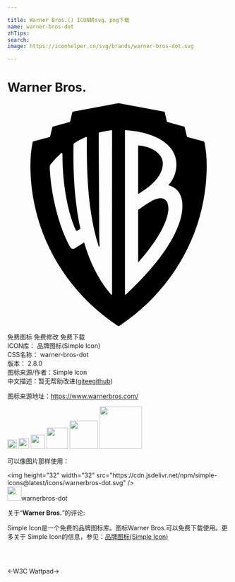 ```yaml
---

title: Warner Bros.() ICON转svg、png下载
name: warner-bros-dot
zhTips: 
search: 
image: https://iconhelper.cn/svg/brands/warner-bros-dot.svg

---
```


# Warner Bros.  <small style="font-size: 60%;font-weight: 100"></small>

<div id="svg" class="svg-wrap">
<svg role="img" viewBox="0 0 24 24" xmlns="http://www.w3.org/2000/svg"><title>Warner Bros. icon</title><path d="M16.5798 10.2379c-.5236 0-.9992.201-2.4648 1.2525v5.6593c2.5407-2.8547 3.2641-4.808 3.2641-5.81-.0026-.7013-.3264-1.1018-.7993-1.1018zm.1998-3.7564c0-1.0047-1.1458-1.8286-2.6646-1.9284v5.234c1.9165-1.1267 2.664-2.2566 2.664-3.3056zm4.5098-2.2211c-.0246-.0998-.05-.1373-.0999-.15l-1.796-.4763-.249-1.0268c-.0127-.0503-.0254-.0878-.0747-.0998l-1.8439-.501-.2238-.9773a.1372.1372 0 00-.1-.1253L12.1154.0111a.6414.6414 0 00-.2372 0l-4.789.8928a.1372.1372 0 00-.0998.1253l-.2245.9773-1.8432.5003c-.05.012-.062.0496-.0747.0998l-.249 1.0268-1.7914.477c-.0493.0127-.0746.0502-.0992.15a12.9347 12.9347 0 00-.2245 2.4301c0 7.214 3.737 13.4768 9.3174 17.209A.2493.2493 0 0012 24a.2493.2493 0 00.1999-.1005c5.5803-3.7322 9.3173-9.995 9.3173-17.209a12.9906 12.9906 0 00-.2284-2.4301zm-9.9922 16.3208c0 .0503-.05.075-.0992.0248-1.3703-1.5774-2.2916-3.5058-2.9144-5.6097l-.9466.6028c-.2491.1755-.4483.1005-.5995-.1748-1.2704-2.254-2.0924-5.9614-2.167-8.565a.4522.4522 0 01.1246-.3255 11.8352 11.8352 0 011.0958-1.1521c.0746-.075.1499-.0255.1499.0998 0 3.2057.5475 6.1858 1.4195 8.1396.0746.15.1492.15.2492.075l.2737-.1754c-.5229-2.329-.822-5.4343-.7474-9.0158 0-.1253.0253-.1755.1-.225a8.7268 8.7268 0 011.195-.6264c.1246-.0502.1499-.0247.1499.075-.0706 5.2086.3544 8.8136 1.2743 11.6938.0247.075.0993.0495.0993-.0255-.05-1.0516-.05-1.978-.05-3.1053l-.0493-8.991c0-.0998.0247-.15.1246-.1748a9.9022 9.9022 0 011.245-.2257.0664.0664 0 01.0557.019.0672.0672 0 01.019.056zm1.4949.0248c-.05.0503-.1.0255-.1-.0248V2.9757a.0672.0672 0 01.019-.056.0664.0664 0 01.0557-.019c3.3373.2257 5.4797 1.6283 5.4797 3.6565a3.4113 3.4113 0 01-.872 2.2774c1.0958.3007 1.5195 1.1273 1.5195 2.2292.002 1.9538-1.4176 5.185-6.1 9.5422Z"/></svg>
</div>
<detail full-name='warner-bros-dot'></detail>

<div class="detail-page">
<p>
<span><span class="badge-success badge">免费图标</span> <span class="badge-success badge">免费修改</span>  <span class="badge-success badge">免费下载</span> </span>
<br/>
<span>
ICON库：
<span class="badge-secondary badge">品牌图标(Simple Icon)</span> 
</span>
<br/>
<span>
CSS名称：
<span class="badge-secondary badge">warner-bros-dot</span> 
</span>

<br/>
<span>
版本：
<span class="badge-secondary badge">2.8.0</span> 
</span>
<br/>
<span>图标来源/作者：<span class="badge-light badge">Simple Icon</span></span> 
<br/>
<span class="zh-detail">中文描述：暂无<span class="help-link"><span>帮助改进</span>(<a href="https://gitee.com/liuwave/icon-helper/edit/master/json/brands/warner-bros-dot.json" target="_blank" rel="noopener noreferrer">gitee</a><a href="https://github.com/liuwave/icon-helper/edit/master/json/brands/warner-bros-dot.json" target="_blank" rel="noopener noreferrer">github</a></span>)</span><br/>
</p>
</div><div class="description description alert alert-light"><p>图标来源地址：<a href="https://www.warnerbros.com/" target="_blank" rel="noopener noreferrer">https://www.warnerbros.com/</a></p></div>
<div class="alert alert-dark">
<img height="21" width="21" src="https://cdn.jsdelivr.net/npm/simple-icons@latest/icons/warnerbros-dot.svg" />
<img height="24" width="24" src="https://cdn.jsdelivr.net/npm/simple-icons@latest/icons/warnerbros-dot.svg" />
<img height="32" width="32" src="https://cdn.jsdelivr.net/npm/simple-icons@latest/icons/warnerbros-dot.svg" />
<img height="48" width="48" src="https://cdn.jsdelivr.net/npm/simple-icons@latest/icons/warnerbros-dot.svg" />
<img height="64" width="64" src="https://cdn.jsdelivr.net/npm/simple-icons@latest/icons/warnerbros-dot.svg" />
<img height="96" width="96" src="https://cdn.jsdelivr.net/npm/simple-icons@latest/icons/warnerbros-dot.svg" />

</div>
<div>
  <p>可以像图片那样使用：    
  </p>
  <div class="alert alert-primary" style="font-size: 14px">
    &lt;img height="32" width="32" src="https://cdn.jsdelivr.net/npm/simple-icons@latest/icons/warnerbros-dot.svg" /&gt;
    <copy-btn content='<img height="32" width="32" src="https://cdn.jsdelivr.net/npm/simple-icons@latest/icons/warnerbros-dot.svg" />'></copy-btn>
  </div>
  <div class="alert alert-secondary">
    <img height="32" width="32" src="https://cdn.jsdelivr.net/npm/simple-icons@latest/icons/warnerbros-dot.svg" />warnerbros-dot
    <copy-btn content="warnerbros-dot" btn-title="复制图标名称"></copy-btn>
  </div>
</div>
<div class="icon-detail__container">
<p>关于“<b>Warner Bros.</b>”的评论:</p>
</div>
<Vssue title="关于“Warner Bros.”的评论" />
<div><p>Simple Icon是一个免费的品牌图标库。图标Warner Bros.可以免费下载使用。更多关于  Simple Icon的信息，参见：<a target="_blank" href="https://iconhelper.cn/brands.html">品牌图标(Simple Icon)</a>
</p></div>


<div style="padding:2rem 0 " class="page-nav"><p class="inner"><span class="prev">←<router-link to="/icon/w3c.html">W3C</router-link></span> <span class="next"><router-link to="/icon/wattpad.html">Wattpad</router-link>→</span></p></div>
